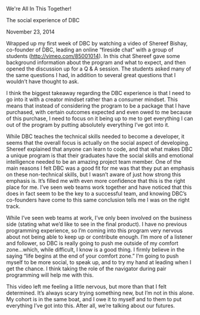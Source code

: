 We're All In This Together!

The social experience of DBC

November 23, 2014

Wrapped up my first week of DBC by watching a video of Shereef Bishay, co-founder of DBC, leading an online “fireside chat” with a group of students (http://vimeo.com/85001014). In this chat Shereef gave some background information about the program and what to expect, and then opened the discussion up for a Q & A session. The students asked many of the same questions I had, in addition to several great questions that I wouldn’t have thought to ask.

I think the biggest takeaway regarding the DBC experience is that I need to go into it with a creator mindset rather than a consumer mindset. This means that instead of considering the program to be a package that I have purchased, with certain outcomes expected and even owed to me because of this purchase, I need to focus on it being up to me to get everything I can out of the program by putting absolutely everything I’ve got into it.

While DBC teaches the technical skills needed to become a developer, it seems that the overall focus is actually on the social aspect of developing. Shereef explained that anyone can learn to code, and that what makes DBC a unique program is that their graduates have the social skills and emotional intelligence needed to be an amazing project team member. One of the main reasons I felt DBC was a good fit for me was that they put an emphasis on these non-technical skills, but I wasn’t aware of just how strong this emphasis is. It’s filled me with even more confidence that this is the right place for me. I’ve seen web teams work together and have noticed that this does in fact seem to be the key to a successful team, and knowing DBC’s co-founders have come to this same conclusion tells me I was on the right track.

While I’ve seen web teams at work, I’ve only been involved on the business side (stating what we’d like to see in the final product). I have no previous programming experience, so I’m coming into this program very nervous about not being able to keep up or contribute enough. I’m more of a listener and follower, so DBC is really going to push me outside of my comfort zone…which, while difficult, I know is a good thing. I firmly believe in the saying “life begins at the end of your comfort zone.” I’m going to push myself to be more social, to speak up, and to try my hand at leading when I get the chance. I think taking the role of the navigator during pair programming will help me with this.

This video left me feeling a little nervous, but more than that I felt determined. It’s always scary trying something new, but I’m not in this alone. My cohort is in the same boat, and I owe it to myself and to them to put everything I’ve got into this. After all, we’re talking about our futures.
